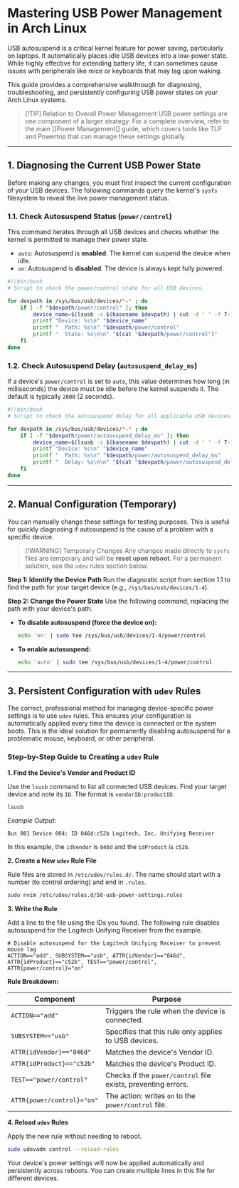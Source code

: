 
# Mastering USB Power Management in Arch Linux

USB autosuspend is a critical kernel feature for power saving, particularly on laptops. It automatically places idle USB devices into a low-power state. While highly effective for extending battery life, it can sometimes cause issues with peripherals like mice or keyboards that may lag upon waking.

This guide provides a comprehensive walkthrough for diagnosing, troubleshooting, and persistently configuring USB power states on your Arch Linux systems.

> [!TIP] Relation to Overall Power Management
> USB power settings are one component of a larger strategy. For a complete overview, refer to the main [[Power Management]] guide, which covers tools like TLP and Powertop that can manage these settings globally.

---

## 1. Diagnosing the Current USB Power State

Before making any changes, you must first inspect the current configuration of your USB devices. The following commands query the kernel's `sysfs` filesystem to reveal the live power management status.

### 1.1. Check Autosuspend Status (`power/control`)

This command iterates through all USB devices and checks whether the kernel is permitted to manage their power state.

*   `auto`: Autosuspend is **enabled**. The kernel can suspend the device when idle.
*   `on`: Autosuspend is **disabled**. The device is always kept fully powered.

```bash
#!/bin/bash
# Script to check the power/control state for all USB devices.

for devpath in /sys/bus/usb/devices/*-* ; do
    if [ -f "$devpath/power/control" ]; then
        device_name=$(lsusb -s $(basename $devpath) | cut -d ' ' -f 7-)
        printf "Device: %s\n" "$device_name"
        printf "  Path: %s\n" "$devpath/power/control"
        printf "  State: %s\n\n" "$(cat "$devpath/power/control")"
    fi
done
```

### 1.2. Check Autosuspend Delay (`autosuspend_delay_ms`)

If a device's `power/control` is set to `auto`, this value determines how long (in milliseconds) the device must be idle before the kernel suspends it. The default is typically `2000` (2 seconds).

```bash
#!/bin/bash
# Script to check the autosuspend delay for all applicable USB devices.

for devpath in /sys/bus/usb/devices/*-* ; do
    if [ -f "$devpath/power/autosuspend_delay_ms" ]; then
        device_name=$(lsusb -s $(basename $devpath) | cut -d ' ' -f 7-)
        printf "Device: %s\n" "$device_name"
        printf "  Path: %s\n" "$devpath/power/autosuspend_delay_ms"
        printf "  Delay: %s\n\n" "$(cat "$devpath/power/autosuspend_delay_ms")"
    fi
done
```

---

## 2. Manual Configuration (Temporary)

You can manually change these settings for testing purposes. This is useful for quickly diagnosing if autosuspend is the cause of a problem with a specific device.

> [!WARNING] Temporary Changes
> Any changes made directly to `sysfs` files are temporary and will be **reset upon reboot**. For a permanent solution, see the `udev` rules section below.

**Step 1: Identify the Device Path**
Run the diagnostic script from section 1.1 to find the path for your target device (e.g., `/sys/bus/usb/devices/1-4`).

**Step 2: Change the Power State**
Use the following command, replacing the path with your device's path.

*   **To disable autosuspend (force the device on):**
    ```bash
    echo 'on' | sudo tee /sys/bus/usb/devices/1-4/power/control
    ```
*   **To enable autosuspend:**
    ```bash
    echo 'auto' | sudo tee /sys/bus/usb/devices/1-4/power/control
    ```

---

## 3. Persistent Configuration with `udev` Rules

The correct, professional method for managing device-specific power settings is to use `udev` rules. This ensures your configuration is automatically applied every time the device is connected or the system boots. This is the ideal solution for permanently disabling autosuspend for a problematic mouse, keyboard, or other peripheral.

### Step-by-Step Guide to Creating a `udev` Rule

**1. Find the Device's Vendor and Product ID**

Use the `lsusb` command to list all connected USB devices. Find your target device and note its `ID`. The format is `vendorID:productID`.

```bash
lsusb
```
*Example Output:*
```
Bus 001 Device 004: ID 046d:c52b Logitech, Inc. Unifying Receiver
```
In this example, the `idVendor` is `046d` and the `idProduct` is `c52b`.

**2. Create a New `udev` Rule File**

Rule files are stored in `/etc/udev/rules.d/`. The name should start with a number (to control ordering) and end in `.rules`.

```bash
sudo nvim /etc/udev/rules.d/50-usb-power-settings.rules
```

**3. Write the Rule**

Add a line to the file using the IDs you found. The following rule disables autosuspend for the Logitech Unifying Receiver from the example.

```udev
# Disable autosuspend for the Logitech Unifying Receiver to prevent mouse lag
ACTION=="add", SUBSYSTEM=="usb", ATTR{idVendor}=="046d", ATTR{idProduct}=="c52b", TEST=="power/control", ATTR{power/control}="on"
```

**Rule Breakdown:**

| Component | Purpose |
|---|---|
| `ACTION=="add"` | Triggers the rule when the device is connected. |
| `SUBSYSTEM=="usb"` | Specifies that this rule only applies to USB devices. |
| `ATTR{idVendor}=="046d"` | Matches the device's Vendor ID. |
| `ATTR{idProduct}=="c52b"` | Matches the device's Product ID. |
| `TEST=="power/control"` | Checks if the `power/control` file exists, preventing errors. |
| `ATTR{power/control}="on"` | The action: writes `on` to the `power/control` file. |

**4. Reload `udev` Rules**

Apply the new rule without needing to reboot.

```bash
sudo udevadm control --reload-rules
```

Your device's power settings will now be applied automatically and persistently across reboots. You can create multiple lines in this file for different devices.

